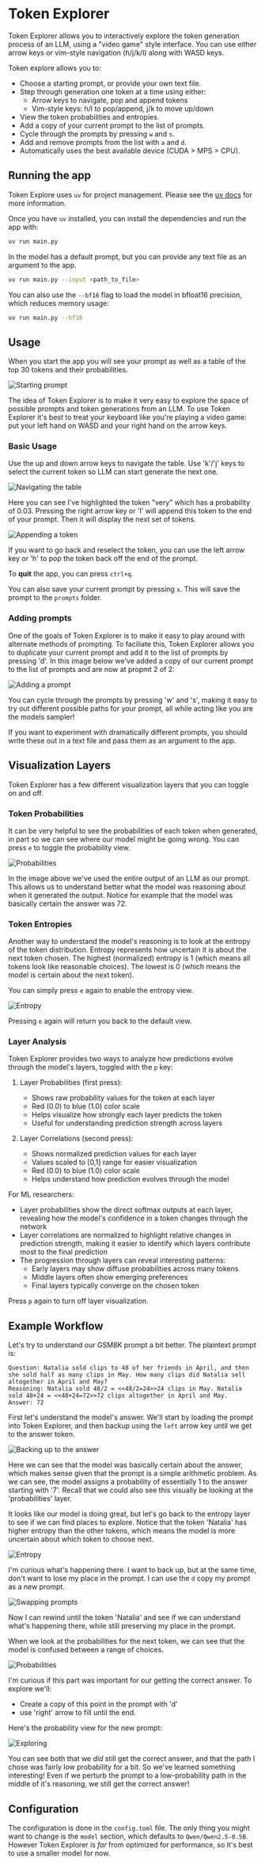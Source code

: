 # Token Explorer

Token Explorer allows you to interactively explore the token generation process of an LLM, using a "video game" style interface. You can use either arrow keys or vim-style navigation (h/j/k/l) along with WASD keys.

Token explore allows you to:
- Choose a starting prompt, or provide your own text file.
- Step through generation one token at a time using either:
  * Arrow keys to navigate, pop and append tokens
  * Vim-style keys: h/l to pop/append, j/k to move up/down
- View the token probabilities and entropies.
- Add a copy of your current prompt to the list of prompts.
- Cycle through the prompts by pressing `w` and `s`.
- Add and remove prompts from the list with `a` and `d`.
- Automatically uses the best available device (CUDA > MPS > CPU).


## Running the app

Token Explore uses `uv` for project management. Please see the [uv docs](https://docs.astral.sh/uv/getting-started/installation/) for more information.

Once you have `uv` installed, you can install the dependencies and run the app with:

```bash 
uv run main.py
```

In the model has a default prompt, but you can provide any text file as an argument to the app.

```bash
uv run main.py --input <path_to_file>
```

You can also use the `--bf16` flag to load the model in bfloat16 precision, which reduces memory usage:

```bash
uv run main.py --bf16
```

## Usage

When you start the app you will see your prompt as well as a table of the top 30 tokens and their probabilities.

![Starting prompt](./imgs/starting_prompt.png)

The idea of Token Explorer is to make it very easy to explore the space of possible prompts and token generations from an LLM. To use Token Explorer it's best to treat your keyboard like you're playing a video game: put your left hand on WASD and your right hand on the arrow keys.

### Basic Usage

Use the up and down arrow keys to navigate the table. Use 'k'/'j' keys to select the current token so LLM can start generate the next one.

![Navigating the table](./imgs/navigating_table.png)

Here you can see I've highlighted the token "very" which has a probability of 0.03. Pressing the right arrow key or 'l' will append this token to the end of your prompt. Then it will display the next set of tokens.

![Appending a token](./imgs/appending_token.png)

If you want to go back and reselect the token, you can use the left arrow key or 'h' to pop the token back off the end of the prompt.

To **quit** the app, you can press `ctrl+q`.

You can also save your current prompt by pressing `x`. This will save the prompt to the `prompts` folder.

### Adding prompts

One of the goals of Token Explorer is to make it easy to play around with alternate methods of prompting. To faciliate this, Token Explorer allows you to duplicate your current prompt and add it to the list of prompts by pressing 'd'. In this image below we've added a copy of our current prompt to the list of prompts and are now at propmt 2 of 2:

![Adding a prompt](./imgs/add_a_prompt.png)

You can cycle through the prompts by pressing 'w' and 's', making it easy to try out different possible paths for your prompt, all while acting like you are the models sampler!

If you want to experiment with dramatically different prompts, you should write these out in a text file and pass them as an argument to the app.

## Visualization Layers

Token Explorer has a few different visualization layers that you can toggle on and off.

### Token Probabilities

It can be very helpful to see the probabilities of each token when generated, in part so we can see where our model might be going wrong. You can press `e` to toggle the probability view.

![Probabilities](./imgs/probabilities.png)

In the image above we've used the entire output of an LLM as our prompt. This allows us to understand better what the model was reasoning about when it generated the output. Notice for example that the model was basically certain the answer was 72.

### Token Entropies

Another way to understand the model's reasoning is to look at the entropy of the token distribution. Entropy represents how uncertain it is about the next token chosen. The highest (normalized) entropy is 1 (which means all tokens look like reasonable choices). The lowest is 0 (which means the model is certain about the next token).

You can simply press `e` again to enable the entropy view.

![Entropy](./imgs/entropies.png)

Pressing `e` again will return you back to the default view.

### Layer Analysis

Token Explorer provides two ways to analyze how predictions evolve through the model's layers, toggled with the `p` key:

1. Layer Probabilities (first press):
   - Shows raw probability values for the token at each layer
   - Red (0.0) to blue (1.0) color scale
   - Helps visualize how strongly each layer predicts the token
   - Useful for understanding prediction strength across layers

2. Layer Correlations (second press):
   - Shows normalized prediction values for each layer
   - Values scaled to [0,1] range for easier visualization
   - Red (0.0) to blue (1.0) color scale
   - Helps understand how prediction evolves through the model

For ML researchers:
- Layer probabilities show the direct softmax outputs at each layer, revealing how the model's confidence in a token changes through the network
- Layer correlations are normalized to highlight relative changes in prediction strength, making it easier to identify which layers contribute most to the final prediction
- The progression through layers can reveal interesting patterns:
  * Early layers may show diffuse probabilities across many tokens
  * Middle layers often show emerging preferences
  * Final layers typically converge on the chosen token

Press `p` again to turn off layer visualization.

## Example Workflow

Let's try to understand our GSM8K prompt a bit better. The plaintext prompt is:

```
Question: Natalia sold clips to 48 of her friends in April, and then she sold half as many clips in May. How many clips did Natalia sell altogether in April and May?
Reasoning: Natalia sold 48/2 = <<48/2=24>>24 clips in May. Natalia sold 48+24 = <<48+24=72>>72 clips altogether in April and May.
Answer: 72
```

First let's understand the model's answer. We'll start by loading the prompt into Token Explorer, and then backup using the `left` arrow key until we get to the answer token.

![Backing up to the answer](./imgs/backing_up_to_answer.png)

Here we can see that the model was basically certain about the answer, which makes sense given that the prompt is a simple arithmetic problem. As we can see, the model assigns a probability of essentially 1 to the answer starting with '7'. Recall that we could also see this visually be looking at the 'probabilities' layer.

It looks like our model is doing great, but let's go back to the entropy layer to see if we can find places to explore. Notice that the token 'Natalia' has higher entropy than the other tokens, which means the model is more uncertain about which token to choose next.

![Entropy](./imgs/natalia.png)

I'm curious what's happening there. I want to back up, but at the same time, don't want to lose my place in the prompt. I can use the `d` copy my prompt as a new prompt.

![Swapping prompts](./imgs/workflow1.png)

Now I can rewind until the token 'Natalia' and see if we can understand what's happening there, while still preserving my place in the prompt.

When we look at the probabilities for the next token, we can see that the model is confused between a range of choices.

![Probabilities](./imgs/workflow2.png)

I'm curious if this part was important for our getting the correct answer. To explore we'll:

- Create a copy of this point in the prompt with 'd'
- use 'right' arrow to fill until the end.

Here's the probability view for the new prompt:

![Exploring](./imgs/workflow3.png)

You can see both that we *did* still get the correct answer, and that the path I chose was fairly low probability for a bit. So we've learned something interesting! Even if we perturb the prompt to a low-probability path in the middle of it's reasoning, we still get the correct answer!

## Configuration

The configuration is done in the `config.toml` file. The only thing you might want to change is the `model` section, which defaults to `Qwen/Qwen2.5-0.5B`. However Token Explorer is *far* from optimized for performance, so it's best to use a smaller model for now.
